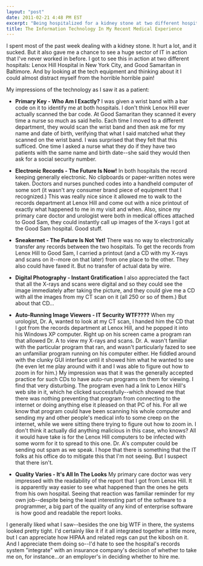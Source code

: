 ```yaml
---
layout: "post"
date: 2011-02-21 4:48 PM EST
excerpt: "Being hospitalized for a kidney stone at two different hospitals gave me a chance to see a huge sector of IT in action that I've never worked in before.  I give my impressions of the technology as I saw it as a patient."
title: The Information Technology In My Recent Medical Experience
---
```


I spent most of the past week dealing with a kidney stone.  It hurt a lot, and it sucked.  But it also gave me a chance to see a huge sector of IT in action that I've never worked in before.  I got to see this in action at two different hospitals: Lenox Hill Hospital in New York City, and Good Samaritan in Baltimore.  And by looking at the tech equipment and thinking about it I could almost distract myself from the horrible horrible pain!

My impressions of the technology as I saw it as a patient:

  * __Primary Key - Who Am I Exactly?__ I was given a wrist band with a bar code on it to identify me at both hospitals.  I don't think Lenox Hill ever actually scanned the bar code.  At Good Samaritan they scanned it every time a nurse so much as said hello.  Each time I moved to a different department, they would scan the wrist band and then ask me for my name and date of birth, verifying that what I said matched what they scanned on the wrist band.  I was surprised that they felt that this sufficed.  One time I asked a nurse what they do if they have two patients with the same name and birth date--she said they would then ask for a social security number.
  
  * __Electronic Records - The Future Is Now!__ In both hospitals the record keeping generally electronic.  No clipboards or paper-written notes were taken.  Doctors and nurses punched codes into a handheld computer of some sort (it wasn't any consumer brand piece of equipment that I recognized.)  This was really nice since it allowed me to walk to the records department at Lenox Hill and come out with a nice printout of exactly what happened to me in my visit and when.  Also, since my primary care doctor and urologist were both in medical offices attached to Good Sam, they could instantly call up images of the X-rays I got at the Good Sam hospital.  Good stuff.

  * __Sneakernet - The Future Is Not Yet!__ There was no way to electronically transfer any records between the two hospitals.  To get the records from Lenox Hill to Good Sam, I carried a printout (and a CD with my X-rays and scans on it--more on that later) from one place to the other.  They also could have faxed it.  But no transfer of actual data by wire.

  * __Digital Photography - Instant Gratification__ I also appreciated the fact that all the X-rays and scans were digital and so they could see the image immediately after taking the picture, and they could give me a CD with all the images from my CT scan on it (all 250 or so of them.)  But about that CD...

  * __Auto-Running Image Viewers - IT Security WTF????__ When my urologist, Dr. A, wanted to look at my CT scan, I handed him the CD that I got from the records department at Lenox Hill, and he popped it into his Windows XP computer.  Right up on his screen came a program ran that allowed Dr. A to view my X-rays and scans.  Dr. A. wasn't familiar with the particular program that ran, and wasn't particularly fazed to see an unfamiliar program running on his computer either.  He fiddled around with the clunky GUI interface until it showed him what he wanted to see (he even let me play around with it and I was able to figure out how to zoom in for him.)  My impression was that it was the generally accepted practice for such CDs to have auto-run programs on them for viewing.  I find that very disturbing.  The program even had a link to Lenox Hill's web site in it, which he clicked successfully--which showed me that there was nothing preventing that program from connecting to the internet or doing anything else it pleased on that PC of his.  For all we know that program could have been scanning his whole computer and sending my and other people's medical info to some creep on the internet, while we were sitting there trying to figure out how to zoom in.  I don't think it actually did anything malicious in this case, who knows?  All it would have take is for the Lenox Hill computers to be infected with some worm for it to spread to this one.  Dr. A's computer could be sending out spam as we speak.  I hope that there is something that the IT folks at his office do to mitigate this that I'm not seeing.  But I suspect that there isn't.

  * __Quality Varies - It's All In The Looks__  My primary care doctor was very impressed with the readability of the report that I got from Lenox Hill.  It is apparently way easier to see what happened than the ones he gets from his own hospital.  Seeing that reaction was familiar reminder for my own job--despite being the least interesting part of the software to a programmer, a big part of the quality of any kind of enterprise software is how good and readable the report looks.

I generally liked what I saw--besides the one big WTF in there, the systems looked pretty tight.  I'd certainly like it if it all integrated together a little more, but I can appreciate how HIPAA and related regs can put the kibosh on it.  And I appreciate them doing so--I'd hate to see the hospital's records system "integrate" with an insurance company's decision of whether to take me on, for instance...or an employer's in deciding whether to hire me.
